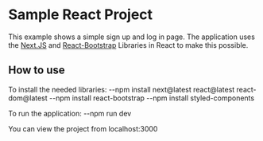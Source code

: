 # Sample React Project
This example shows a simple sign up and log in page. The application uses the [Next.JS](https://github.com/vercel/next.js) and [React-Bootstrap](https://github.com/react-bootstrap/react-bootstrap) Libraries in React to make this possible.



## How to use

To install the needed libraries:
--npm install next@latest react@latest react-dom@latest
--npm install react-bootstrap
--npm install styled-components

To run the application:
--npm run dev

You can view the project from localhost:3000

